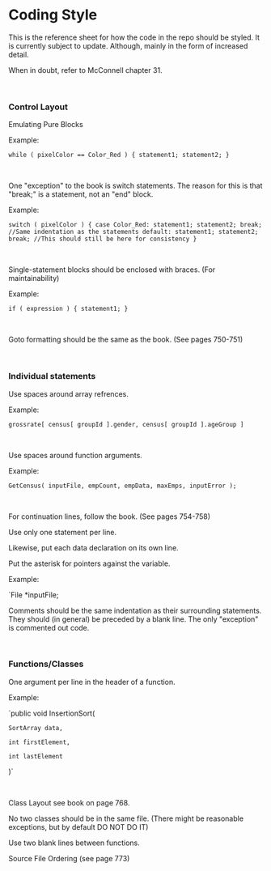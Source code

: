 # Coding Style #

This is the reference sheet for how the code in the repo should be styled. 
It is currently subject to update. Although, mainly in the form of increased detail.

When in doubt, refer to McConnell chapter 31.

&nbsp;

### Control Layout ###
Emulating Pure Blocks

Example:

`while ( pixelColor == Color_Red ) {
    statement1;
    statement2;
}`

&nbsp;

One "exception" to the book is switch statements. The reason for this is that "break;" is a statement, not an "end" block.

Example:

`switch ( pixelColor ) {
    case Color_Red:
        statement1;
        statement2;
        break; //Same indentation as the statements
    default:
        statement1;
        statement2;
        break; //This should still be here for consistency
}`

&nbsp;

Single-statement blocks should be enclosed with braces. (For maintainability)

Example:

`if ( expression ) {
    statement1;
}`

&nbsp;

Goto formatting should be the same as the book. (See pages 750-751)

&nbsp;

### Individual statements ###
Use spaces around array refrences.

Example:

`grossrate[ census[ groupId ].gender, census[ groupId ].ageGroup ]`

&nbsp;

Use spaces around function arguments.

Example:

`GetCensus( inputFile, empCount, empData, maxEmps, inputError );`

&nbsp;

For continuation lines, follow the book. (See pages 754-758)

Use only one statement per line.

Likewise, put each data declaration on its own line.

Put the asterisk for pointers against the variable.

Example:

`File *inputFile;


Comments should be the same indentation as their surrounding statements. They should (in general) be preceded by a blank line.
The only "exception" is commented out code.

&nbsp;

### Functions/Classes ###
One argument per line in the header of a function.

Example:

`public void InsertionSort(

    SortArray data,

    int firstElement,

    int lastElement

)`

&nbsp;

Class Layout see book on page 768.

No two classes should be in the same file. (There might be reasonable exceptions, but by default DO NOT DO IT)

Use two blank lines between functions.

Source File Ordering (see page 773)
